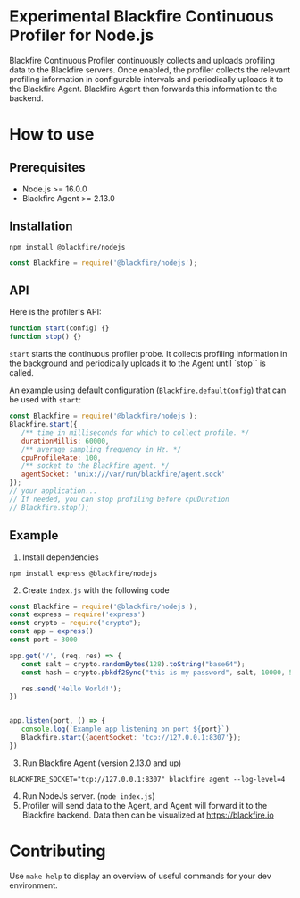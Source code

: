 # Experimental Blackfire Continuous Profiler for Node.js

Blackfire Continuous Profiler continuously collects and uploads profiling data to the Blackfire servers. Once enabled, the profiler collects the relevant profiling information in configurable intervals and periodically uploads it to the Blackfire Agent. Blackfire Agent then forwards this information to the backend.

# How to use
## Prerequisites

* Node.js >= 16.0.0
* Blackfire Agent >= 2.13.0

## Installation
```shell
npm install @blackfire/nodejs
```
```js
const Blackfire = require('@blackfire/nodejs');
```

## API

Here is the profiler's API:

```js
function start(config) {}
function stop() {}
```

`start` starts the continuous profiler probe.
It collects profiling information in the background and periodically uploads it to the Agent until `stop`` is called.

An example using default configuration (`Blackfire.defaultConfig`) that can be used with `start`:

```js
const Blackfire = require('@blackfire/nodejs');
Blackfire.start({
   /** time in milliseconds for which to collect profile. */
   durationMillis: 60000,
   /** average sampling frequency in Hz. */
   cpuProfileRate: 100,
   /** socket to the Blackfire agent. */
   agentSocket: 'unix:///var/run/blackfire/agent.sock'
});
// your application...
// If needed, you can stop profiling before cpuDuration
// Blackfire.stop();
```

## Example

1. Install dependencies

```shell
npm install express @blackfire/nodejs
```

2. Create `index.js` with the following code

```js
const Blackfire = require('@blackfire/nodejs');
const express = require('express')
const crypto = require("crypto");
const app = express()
const port = 3000

app.get('/', (req, res) => {
   const salt = crypto.randomBytes(128).toString("base64");
   const hash = crypto.pbkdf2Sync("this is my password", salt, 10000, 512, "sha512");

   res.send('Hello World!');
})


app.listen(port, () => {
   console.log(`Example app listening on port ${port}`)
   Blackfire.start({agentSocket: 'tcp://127.0.0.1:8307'});
})
```

3. Run Blackfire Agent (version 2.13.0 and up)

```
BLACKFIRE_SOCKET="tcp://127.0.0.1:8307" blackfire agent --log-level=4
```

4. Run NodeJs server. (`node index.js`)
5. Profiler will send data to the Agent, and Agent will forward it to the Blackfire
   backend. Data then can be visualized at https://blackfire.io

# Contributing

Use `make help` to display an overview of useful commands for your dev environment.
